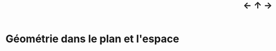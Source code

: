 <div style="position: fixed; right:10px; top: 0px; font-weight: bold;
            font-size: x-large;">
  <a href="Trigo.html" style="text-decoration: none;">←</a>
  <a href="../Maths.html" style="text-decoration: none;">↑</a>
  <a href="Proba.html" style="text-decoration: none;">→</a>
</div>

# Géométrie dans le plan et l'espace
